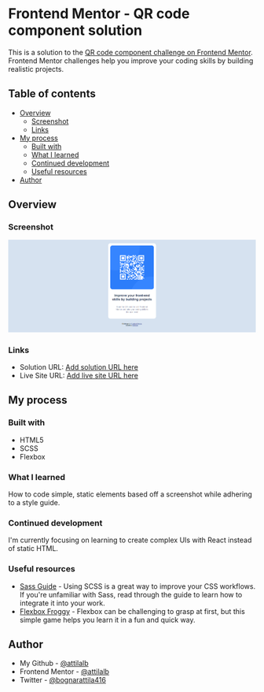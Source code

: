 # Frontend Mentor - QR code component solution

This is a solution to the [QR code component challenge on Frontend Mentor](https://www.frontendmentor.io/challenges/qr-code-component-iux_sIO_H). Frontend Mentor challenges help you improve your coding skills by building realistic projects.

## Table of contents

- [Overview](#overview)
  - [Screenshot](#screenshot)
  - [Links](#links)
- [My process](#my-process)
  - [Built with](#built-with)
  - [What I learned](#what-i-learned)
  - [Continued development](#continued-development)
  - [Useful resources](#useful-resources)
- [Author](#author)


## Overview

### Screenshot

![Screenshot of finished QR code component](./screenshot.png)

### Links

- Solution URL: [Add solution URL here](https://your-solution-url.com)
- Live Site URL: [Add live site URL here](https://your-live-site-url.com)

## My process

### Built with

- HTML5
- SCSS
- Flexbox

### What I learned

How to code simple, static elements based off a screenshot while adhering to a style guide.

### Continued development

I'm currently focusing on learning to create complex UIs with React instead of static HTML.

### Useful resources

- [Sass Guide](https://sass-lang.com/guide) - Using SCSS is a great way to improve your CSS workflows. If you're unfamiliar with Sass, read through the guide to learn how to integrate it into your work.
- [Flexbox Froggy](https://flexboxfroggy.com/) - Flexbox can be challenging to grasp at first, but this simple game helps you learn it in a fun and quick way.

## Author

- My Github - [@attilalb](https://github.com/attilalb)
- Frontend Mentor - [@attilalb](https://www.frontendmentor.io/profile/attilalb)
- Twitter - [@bognarattila416](https://www.twitter.com/yourusername)

